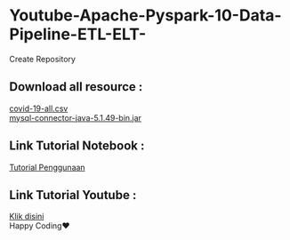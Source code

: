 # Youtube-Apache-Pyspark-10-Data-Pipeline-ETL-ELT-
Create Repository

<h2>Download all resource :</h2>
<a href="https://github.com/cyongkypranowo/Youtube-Apache-Pyspark-10-Data-Pipeline-ETL-ELT-/blob/master/covid-19-all.csv">covid-19-all.csv</a><br>
<a href="https://github.com/cyongkypranowo/Youtube-Apache-Pyspark-10-Data-Pipeline-ETL-ELT-/blob/master/mysql-connector-java-5.1.49-bin.jar">mysql-connector-java-5.1.49-bin.jar</a>


<h2>Link Tutorial Notebook :</h2>
<a href="https://github.com/cyongkypranowo/Youtube-Apache-Pyspark-10-Data-Pipeline-ETL-ELT-/blob/master/data%20pipeline.ipynb">Tutorial Penggunaan</a><br>
<h2>Link Tutorial Youtube :</h2>
<a href="https://youtu.be/siHbHi9dKWA">Klik disini</a><br>
Happy Coding❤️
